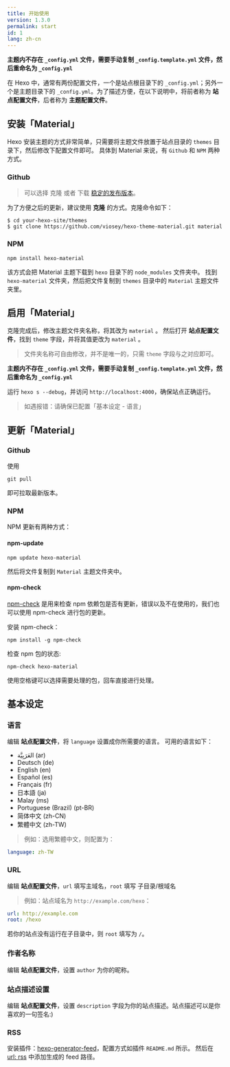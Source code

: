 ```yaml
---
title: 开始使用
version: 1.3.0
permalink: start
id: 1
lang: zh-cn
---
```

**主题内不存在 `_config.yml` 文件，需要手动复制 `_config.template.yml` 文件，然后重命名为 `_config.yml`**

在 Hexo 中，通常有两份配置文件，一个是站点根目录下的 `_config.yml`；另外一个是主题目录下的 `_config.yml`。为了描述方便，在以下说明中，将前者称为 **站点配置文件**，后者称为 **主题配置文件**。

## 安装「Material」

Hexo 安装主题的方式非常简单，只需要将主题文件放置于站点目录的 `themes` 目录下，然后修改下配置文件即可。
具体到 Material 来说，有 `Github` 和 `NPM` 两种方式。

### Github
> 可以选择 克隆 或者  下载 [稳定的发布版本](https://github.com/viosey/hexo-theme-material/releases)。

为了方便之后的更新，建议使用 **克隆** 的方式。克隆命令如下：

```shell
$ cd your-hexo-site/themes
$ git clone https://github.com/viosey/hexo-theme-material.git material
```

### NPM

```
npm install hexo-material
```

该方式会把 Material 主题下载到 `hexo` 目录下的 `node_modules` 文件夹中。
找到 `hexo-material` 文件夹，然后把文件复制到 `themes` 目录中的 `Material` 主题文件夹里。


## 启用「Material」

克隆完成后，修改主题文件夹名称，将其改为 `material` 。
然后打开 **站点配置文件**，找到 `theme` 字段，并将其值更改为 `material` 。
>文件夹名称可自由修改，并不是唯一的，只需 `theme` 字段与之对应即可。

**主题内不存在 `_config.yml` 文件，需要手动复制 `_config.template.yml` 文件，然后重命名为 `_config.yml`**

运行 `hexo s --debug`，并访问 `http://localhost:4000`，确保站点正确运行。

>如遇报错：请确保已配置「基本设定 - 语言」


## 更新「Material」

### Github

使用
```
git pull
```

即可拉取最新版本。

### NPM

NPM 更新有两种方式：

#### npm-update

```
npm update hexo-material
```

然后将文件复制到 `Material` 主题文件夹中。

#### npm-check
[npm-check](https://www.npmjs.com/package/npm-check) 是用来检查 npm 依赖包是否有更新，错误以及不在使用的，我们也可以使用 npm-check 进行包的更新。

安装 npm-check：

```
npm install -g npm-check
```

检查 npm 包的状态:

```
npm-check hexo-material
```
使用空格键可以选择需要处理的包，回车直接进行处理。


## 基本设定

### 语言

编辑 **站点配置文件**，将 `language` 设置成你所需要的语言。
可用的语言如下：

- العَرَبِيَّة (ar)
- Deutsch (de)
- English (en)
- Español (es)
- Français (fr)
- 日本語 (ja)
- Malay (ms)
- Portuguese (Brazil) (pt-BR)
- 简体中文 (zh-CN)
- 繁體中文 (zh-TW)


>例如：选用繁體中文，则配置为：
>
```yml
language: zh-TW
```

### URL

编辑 **站点配置文件**，`url` 填写主域名，`root` 填写 子目录/根域名

>例如：站点域名为 `http://example.com/hexo`：
>
```yml
url: http://example.com
root: /hexo
```

若你的站点没有运行在子目录中，则 `root` 填写为 `/`。

### 作者名称

编辑 **站点配置文件**，设置 `author` 为你的昵称。


### 站点描述设置

编辑 **站点配置文件**，设置 `description` 字段为你的站点描述。站点描述可以是你喜欢的一句签名:)

### RSS

安装插件：[hexo-generator-feed](https://github.com/hexojs/hexo-generator-feed)，配置方式如插件 `README.md` 所示。
然后在 [url: rss](/intro/#url) 中添加生成的 feed 路径。
